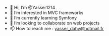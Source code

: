 - 👋 Hi, I’m @Yasser1214
- 👀 I’m interested in MVC frameworks
- 🌱 I’m currently learning Symfony
- 💞️ I’m looking to collaborate on web projects
- 📫 How to reach me : yasser_dahy@hotmail.fr

<!---
Yasser1214/Yasser1214 is a ✨ special ✨ repository because its `README.md` (this file) appears on your GitHub profile.
You can click the Preview link to take a look at your changes.
--->
